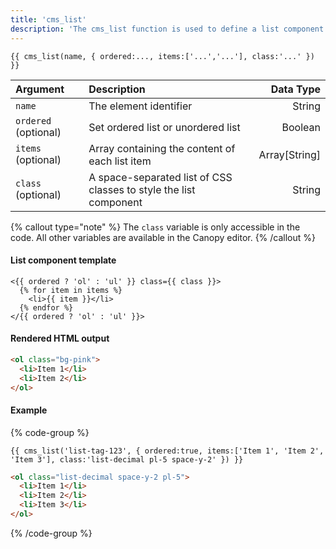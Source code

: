 ```yaml
---
title: 'cms_list'
description: 'The cms_list function is used to define a list component which can be edited on the Canopy editor.'
---
```


```canvas {% process=false %}
{{ cms_list(name, { ordered:..., items:['...','...'], class:'...' }) }}
```

| Argument             | Description                                                       |     Data Type |
| :------------------- | :---------------------------------------------------------------- | ------------: |
| `name`               | The element identifier                                            |        String |
| `ordered` (optional) | Set ordered list or unordered list                                |       Boolean |
| `items` (optional)   | Array containing the content of each list item                    | Array[String] |
| `class` (optional)   | A space-separated list of CSS classes to style the list component |        String |

{% callout type="note" %}
The `class` variable is only accessible in the code. All other variables are available in the Canopy editor.
{% /callout %}

#### List component template

```canvas {% process=false %}
<{{ ordered ? 'ol' : 'ul' }} class={{ class }}>
  {% for item in items %}
    <li>{{ item }}</li>
  {% endfor %}
</{{ ordered ? 'ol' : 'ul' }}>
```

#### Rendered HTML output

```html {% process=false %}
<ol class="bg-pink">
  <li>Item 1</li>
  <li>Item 2</li>
</ol>
```

#### Example

{% code-group %}

```canvas {% process=false filename="index.html" %}
{{ cms_list('list-tag-123', { ordered:true, items:['Item 1', 'Item 2', 'Item 3'], class:'list-decimal pl-5 space-y-2' }) }}
```

```html {% process=false filename="Output" %}
<ol class="list-decimal space-y-2 pl-5">
  <li>Item 1</li>
  <li>Item 2</li>
  <li>Item 3</li>
</ol>
```

{% /code-group %}
